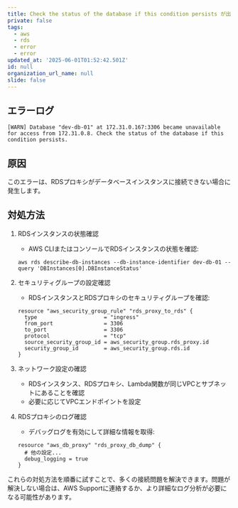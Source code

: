 ```yaml
---
title: Check the status of the database if this condition persists が出る
private: false
tags:
  - aws
  - rds
  - error
  - error
updated_at: '2025-06-01T01:52:42.501Z'
id: null
organization_url_name: null
slide: false
---
```


## エラーログ
```
[WARN] Database "dev-db-01" at 172.31.0.167:3306 became unavailable for access from 172.31.0.8. Check the status of the database if this condition persists.
```

## 原因
このエラーは、RDSプロキシがデータベースインスタンスに接続できない場合に発生します。

## 対処方法
1. RDSインスタンスの状態確認
   - AWS CLIまたはコンソールでRDSインスタンスの状態を確認:
   ```
   aws rds describe-db-instances --db-instance-identifier dev-db-01 --query 'DBInstances[0].DBInstanceStatus'
   ```

2. セキュリティグループの設定確認
   - RDSインスタンスとRDSプロキシのセキュリティグループを確認:
   ```
   resource "aws_security_group_rule" "rds_proxy_to_rds" {
     type                     = "ingress"
     from_port                = 3306
     to_port                  = 3306
     protocol                 = "tcp"
     source_security_group_id = aws_security_group.rds_proxy.id
     security_group_id        = aws_security_group.rds.id
   }
   ```

3. ネットワーク設定の確認
   - RDSインスタンス、RDSプロキシ、Lambda関数が同じVPCとサブネットにあることを確認
   - 必要に応じてVPCエンドポイントを設定

4. RDSプロキシのログ確認
   - デバッグログを有効にして詳細な情報を取得:
   ```
   resource "aws_db_proxy" "rds_proxy_db_dump" {
     # 他の設定...
     debug_logging = true
   }
   ```

これらの対処方法を順番に試すことで、多くの接続問題を解決できます。問題が解決しない場合は、AWS Supportに連絡するか、より詳細なログ分析が必要になる可能性があります。